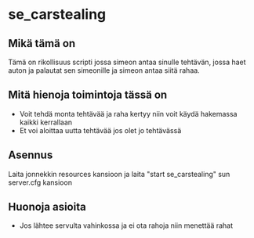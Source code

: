 # se_carstealing

## Mikä tämä on
Tämä on rikollisuus scripti jossa simeon antaa sinulle tehtävän, jossa haet auton ja palautat sen simeonille ja simeon antaa siitä rahaa.

## Mitä hienoja toimintoja tässä on
- Voit tehdä monta tehtävää ja raha kertyy niin voit käydä hakemassa kaikki kerrallaan
- Et voi aloittaa uutta tehtävää jos olet jo tehtävässä

## Asennus
Laita jonnekkin resources kansioon ja laita "start se_carstealing" sun server.cfg kansioon

## Huonoja asioita
- Jos lähtee servulta vahinkossa ja ei ota rahoja niin menettää rahat
